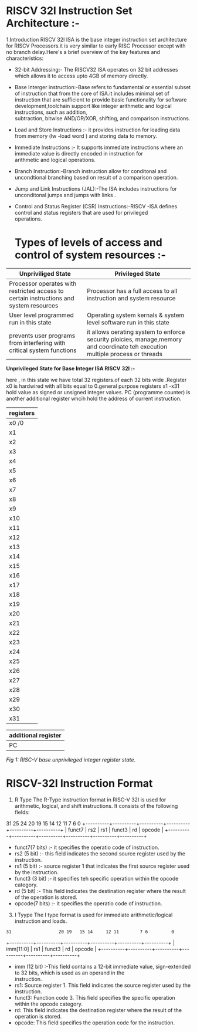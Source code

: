 # RISCV 32I Instruction Set Architecture :-

1.Introduction 
  RISCV 32I ISA is the base integer instruction set architecture for RISCV Processors.it is very similar to early RISC Processor except  with no branch delay.Here's a brief overview of the key features and characteristics:

  - 32-bit Addressing:- The RISCV32 ISA operates on 32 bit addresses which allows it to access upto 4GB of memory directly.
  
  - Base Interger instruction:-Base refers to fundamental or essential subset of instruction that from the core of ISA.it includes
                              minimal set of instruction that are sufficient to provide basic functionality for software     
                              development,toolchain support like integer arithmetic and logical instructions, such as addition,   
                              subtraction, bitwise AND/OR/XOR, shifting, and comparison instructions.

  - Load and Store Instructions :- it provides instruction for loading data from memory (lw -load word ) and storing data to memory.
  
  - Immediate Instructions :- It supports immediate instructions where an immediate value is directly encoded in instruction for       
                             arithmetic and logical operations.

  - Branch Instruction:-Branch instruction allow for conditonal and uncondtional branching based on result of a comparison operation.
  
  - Jump and Link Instructions (JAL):-The ISA includes instructions for unconditonal jumps and jumps with links .
  
  - Control and Status Register (CSR) Instructions:-RISCV -ISA defines control and status registers that are used for privileged     
                                                   operations.

    # Types of levels of access and control of system resources :-

         
  | Unpriviliged State | Privileged State |
|----------|----------|
| Processor operates with restricted access to certain instructions and system resources | Processor has a full access to all instruction and system resource |
| User level programmed run in this state | Operating system kernals & system level software run in this state |
| prevents user programs from interfering with critical system functions | it allows oerating system to enforce security ploicies, manage,memory and coordinate teh execution multiple process or threads |

**Unprivileged State for Base Integer ISA RISCV 32I :-**

here , in this state we have total 32 registers.of each 32 bits wide .Register x0 is hardwired with all bits equal to 0.general purpose registers x1 -x31 hold value as signed or unsigned integer values.
PC (programme counter) is another additional register whcih hold the address of current instruction.

| registers |
| ------|
| x0 /0 |
| x1  |
| x2  |
| x3  |
| x4  |
| x5  |
| x6  |
| x7  |
| x8  |
| x9  |
| x10 |
| x11 |
| x12 |
| x13 |
| x14 |
| x15 |
| x16 |
| x17 |
| x18 |
| x19 |
| x20 |
| x21 |
| x22 |
| x23 |
| x24 |
| x25 |
| x26 |
| x27 |
| x28 |
| x29 |
| x30 |
| x31 |

|additional register|
|-----|
| PC |

*Fig 1: RISC-V base unprivileged integer register state.*


# RISCV-32I Instruction Format

1. R Type
   The R-Type instruction format in RISC-V 32I is used for arithmetic, logical, and shift instructions. It consists of the following     
   fields:
   

  31       25 24      20 19       15 14      12 11     7 6         0
  +----------+----------+----------+----------+----------+----------+
  |  funct7  |   rs2    |   rs1    |   funct3 |   rd     |  opcode  |
  +----------+----------+----------+----------+----------+----------+


   - funct7(7 bits) :- it specifies the operatio code of instruction.
   - rs2 (5 bit) :- this field indicates the second source register used by the instruction.
   - rs1 (5 bit) :- source register 1 that indicates the first source register used by the instruction.
   - funct3 (3 bit) :- it specifies teh specific operation within the opcode category.
   - rd (5 bit) :- This field indicates the destination register where the result of the operation is stored.
   - opcode(7 bits) :- it specifies the operatio code of instruction.

  3. I Tyype
     The I type format is used for immediate arithmetic/logical instruction and loads.
     
     
    31                  20 19   15 14     12 11        7 6         0
  +----------+----------+----------+----------+----------+----------+
  |  imm[11:0]          |   rs1    |  funct3 |   rd     |  opcode   |
  +----------+----------+----------+----------+----------+----------+


  - imm (12 bit) :-This field contains a 12-bit immediate value, sign-extended to   32 bits, which is used as an operand in the   
    instruction.
  - rs1: Source register 1. This field indicates the source register used by the instruction.
  - funct3: Function code 3. This field specifies the specific operation within the opcode category.
  - rd:  This field indicates the destination register where the result of the operation is stored.
  - opcode: This field specifies the operation code for the instruction.




   
   

    
  
                              
